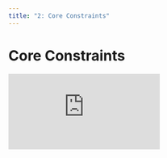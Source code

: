 ```yaml
---
title: "2: Core Constraints"
---
```


# Core Constraints

<div class='embed-container'><iframe src='https://player.vimeo.com/video/322702734' frameborder='0' webkitAllowFullScreen mozallowfullscreen allowFullScreen></iframe></div>